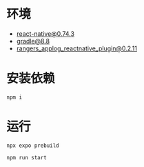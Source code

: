 # 环境
- react-native@0.74.3
- gradle@8.8
- rangers_applog_reactnative_plugin@0.2.11

# 安装依赖
```shell
npm i
```

# 运行
```shell
npx expo prebuild

npm run start
```
